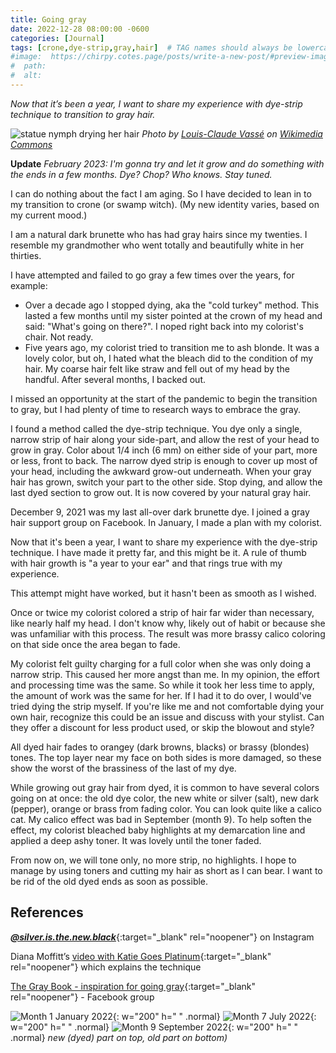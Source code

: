 ```yaml
---
title: Going gray
date: 2022-12-28 08:00:00 -0600
categories: [Journal]
tags: [crone,dye-strip,gray,hair]  # TAG names should always be lowercase
#image:  https://chirpy.cotes.page/posts/write-a-new-post/#preview-image
#  path: 
#  alt:  
---
```

<!-- excerpt -->
*Now that it’s been a year, I want to share my experience with dye-strip technique to transition to gray hair.*

![statue nymph drying her hair](/assets/img/nymph.png)
_Photo by [Louis-Claude Vassé](https://commons.wikimedia.org/w/index.php?title=Creator:Louis-Claude_Vassé&action=edit&redlink=1) on [Wikimedia Commons](https://commons.wikimedia.org/wiki/File:Nymph_drying_her_hair_MET_198991.jpg)_

**Update** *February 2023: I'm gonna try and let it grow and do something with the ends in a few months. Dye? Chop? Who knows. Stay tuned.*

I can do nothing about the fact I am aging. So I have decided to lean in to my transition to crone (or swamp witch). (My new identity varies, based on my current mood.)

I am a natural dark brunette who has had gray hairs since my twenties. I resemble my grandmother who went totally and beautifully white in her thirties. 

I have attempted and failed to go gray a few times over the years, for example:
- Over a decade ago I stopped dying, aka the "cold turkey" method. This lasted a few months until my sister pointed at the crown of my head and said: "What's going on there?". I noped right back into my colorist's chair. Not ready.
- Five years ago, my colorist tried to transition me to ash blonde. It was a lovely color, but oh, I hated what the bleach did to the condition of my hair. My coarse hair felt like straw and fell out of my head by the handful. After several months, I backed out.

I missed an opportunity at the start of the pandemic to begin the transition to gray, but I had plenty of time to research ways to embrace the gray. 

I found a method called the dye-strip technique. You dye only a single, narrow strip of hair along your side-part, and allow the rest of your head to grow in gray. Color about 1/4 inch (6 mm) on either side of your part, more or less, front to back. The narrow dyed strip is enough to cover up most of your head, including the awkward grow-out underneath. When your gray hair has grown, switch your part to the other side. Stop dying, and allow the last dyed section to grow out. It is now covered by your natural gray hair.

December 9, 2021 was my last all-over dark brunette dye. I joined a gray hair support group on Facebook. In January, I made a plan with my colorist.

Now that it's been a year, I want to share my experience with the dye-strip technique. I have made it pretty far, and this might be it. A rule of thumb with hair growth is "a year to your ear" and that rings true with my experience.

This attempt might have worked, but it hasn't been as smooth as I wished.

Once or twice my colorist colored a strip of hair far wider than necessary, like nearly half my head. I don't know why, likely out of habit or because she was unfamiliar with this process. The result was more brassy calico coloring on that side once the area began to fade.

My colorist felt guilty charging for a full color when she was only doing a narrow strip. This caused her more angst than me. In my opinion, the effort and processing time was the same. So while it took her less time to apply, the amount of work was the same for her. If I had it to do over, I would've tried dying the strip myself. If you're like me and not comfortable dying your own hair, recognize this could be an issue and discuss with your stylist. Can they offer a discount for less product used, or skip the blowout and style?

All dyed hair fades to orangey (dark browns, blacks) or brassy (blondes) tones. The top layer near my face on both sides is more damaged, so these show the worst of the brassiness of the last of my dye.

While growing out gray hair from dyed, it is common to have several colors going on at once: the old dye color, the new white or silver (salt), new dark (pepper), orange or brass from fading color. You can look quite like a calico cat. My calico effect was bad in September (month 9). To help soften the effect, my colorist bleached baby highlights at my demarcation line and applied a deep ashy toner. It was lovely until the toner faded.

From now on, we will tone only, no more strip, no highlights. I hope to manage by using toners and cutting my hair as short as I can bear. I want to be rid of the old dyed ends as soon as possible.

## References
[***@silver.is.the.new.black***](https://www.instagram.com/silver.is.the.new.black){:target="_blank" rel="noopener"} on Instagram

Diana Moffitt’s [video with Katie Goes Platinum](https://youtu.be/WXCc8hDe8-M){:target="_blank" rel="noopener"} which explains the technique 

[The Gray Book - inspiration for going gray](https://www.facebook.com/groups/thegraybook/){:target="_blank" rel="noopener"} -  Facebook group

![Month 1 January 2022](/assets/img/jan2022.jpg){: w="200" h=" " .normal} ![Month 7 July 2022](/assets/img/july2022.jpg){: w="200" h=" " .normal} ![Month 9 September 2022](/assets/img/sept2022.jpg){: w="200" h=" " .normal} 
_new (dyed) part on top, old part on bottom)_